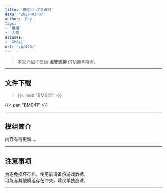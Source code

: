 ```yaml
---
title: 'BM041-涅普迪努'
date: '2025-03-07'
author: 'Bny'
tags:
- '模组'
- '人物'
aliases:
- 'BM041'
url: '/p/440/'
---
```


> 本文介绍了模组 **涅普迪努** 的功能与特点。

---

## 文件下载  

> {{< mod "BM041" >}}  

{{< pan "BM041" >}}  

---

## 模组简介

>  
内容有待更新...  

---

## 注意事项

>  
为避免损坏存档，使用前请备份游戏数据。  
可能与其他模组存在冲突，建议单独测试。  

---

